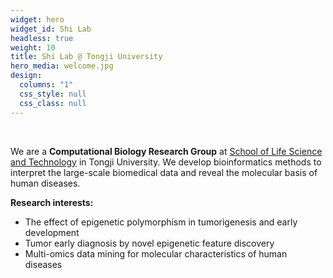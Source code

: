 ```yaml
---
widget: hero
widget_id: Shi Lab
headless: true
weight: 10
title: Shi Lab @ Tongji University
hero_media: welcome.jpg
design:
  columns: "1"
  css_style: null
  css_class: null
---
```

<br>

We are a **Computational Biology Research Group** at [School of Life Science and Technology](https://life.tongji.edu.cn/) in Tongji University. We develop bioinformatics methods to interpret the large-scale biomedical data and reveal the molecular basis of human diseases.

**Research interests:**

* The effect of epigenetic polymorphism in tumorigenesis and early development
* Tumor early diagnosis by novel epigenetic feature discovery
* Multi-omics data mining for molecular characteristics of human diseases